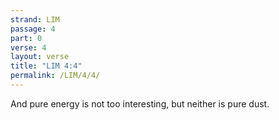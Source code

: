```yaml
---
strand: LIM
passage: 4
part: 0
verse: 4
layout: verse
title: "LIM 4:4"
permalink: /LIM/4/4/
---
```

And pure energy is not too interesting, but neither is pure dust.
